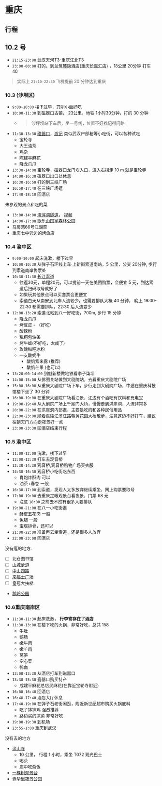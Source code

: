 # 重庆

## 行程

## 10.2 号

* `21:15-23:00` 武汉天河T3-重庆江北T3
* `23:00-00:00` 打的，到兰筑麓隐酒店(重庆长嘉汇店) ，18公里 20分钟 打车 40

> 实际上 `21:10-22:30` 飞机提前 30 分钟达到重庆
  
### 10.3 (沙坝区)  

* `9:00-10:00` 楼下过早，刀削小面好吃
* `10:00-11:30` 到磁器口古镇， 23公里，地铁 1小时30分钟，打的 30 分钟
  * > 沙坪坝站下车后，坐一号线，位置不好找记得问路
* `11:30-13:30` [磁器口](https://baike.baidu.com/item/%E7%A3%81%E5%99%A8%E5%8F%A3%E5%8F%A4%E9%95%87/3273766)，[游记](http://www.mafengwo.cn/gonglve/ziyouxing/187639.html) 类似武汉户部巷等小吃街，可以各种试吃
  * 宝轮寺
  * 大王油茶
  * 鸡杂
  * 陈建平麻花
  * 降龙爪爪
* `13:30-14:00` 宝轮寺，磁器口龙门坎入口，进入右拐走 10 m 就是宝轮寺
* `14:00-16:30` 磁器口出口处休息
* `16:30-16:50` 打的到三峡广场
* `16:50-17:40` 在三峡广场逛
* `17:40-18:10` 回酒店

未参观的景点和吃的菜

* `13:00-14:00` [渣滓洞隧道](http://www.mafengwo.cn/poi/75575604.html)， [视频](https://www.zhihu.com/question/30350547/answer/638160485)
* `14:00-17:00` [歌乐山国家森林公园](http://www.mafengwo.cn/poi/8776546.html)
* 马房湾66号江湖菜
* 重庆七中旁边的烤鱼店

### 10.4 渝中区

* `9:00-10:00` 起床洗漱，楼下过早
* `10:00-10:30` 从弹子石环线上车·上新街索道南站，5 公里，公交 20分钟, 步行到索道南岸售票处
* `10:30-11:30` [长江索道](https://baike.baidu.com/item/%E9%95%BF%E6%B1%9F%E7%B4%A2%E9%81%93)
  * 往返30元，单程20元，可以提前一天在美团购票，会便宜 5 元，到达索道后扫码取号就好了
  * 如果玩其他景点可以买套票会更便宜
  * 索道白天从南安到北岸人流较少，也需要排队大概 40 分钟， 晚上 19:00-22:30 都需要排队，22:30 后人流变少
* `12:00-13:20` 索道北站到八一好吃街，700m, 步行 15 分钟
    * 降龙爪爪 
    * 烤豆皮 - （好吃）
    * 酸辣粉
    * 糍粑包油条
    * 烤牛蛙(不好吃，太咸了)
    * 玫瑰糍粑冰粉
    * 一支酸奶牛
      * 酸奶紫米露 (推荐)
      * 酸奶芒果 (也可以)
* `13:20:00-14:00` 到魁新楼做地铁看李子柒坝
* `14:00-15:00` 从佛图关站做到大剧院站，去看重庆大剧院广场
* `15:00-16:00` 从重庆大剧院广场下车，步行走到大剧院广场，中途在重庆科技馆楼下坐了 30 分钟
* `16:00-19:00` 在重庆大剧院广场看江景，江边有个酒吧有饮料和充电宝
* `19:00-19:40` 从大剧院广场上千厮门大桥，慢慢走到洪崖洞，人流非常多
* `20:00-22:00` 在洪崖洞内部逛，主要是吃的和各种民俗用品
* `22:00-23:00` 顺着嘉陵江滨江路朝黄花园大桥散步，注意这边不好打车，建议往朝天门方向走夜景好一点
* `23:00-23:30` 回酒店结束行程
  

### 10.5 渝中区

* `11:00-12:00` 洗漱，楼下过早
* `12:00-12:30` 打车去观音桥
* `12:30-14:30` 观音桥,观音桥购物广场买衣服
* `14:30-16:30` 观音桥小吃街吃东西
  * 肖炮炸酥肉 可以
  * 油茶+春卷 一般
* `16:30-17:00` 到索道，发现人太多放弃继续乘坐，网上购票要取号
* `17:00-19:00` 去重庆之眼观景台看夜景，门票 68 元
  * 注意 `18:00` 之前去不然有很多人要排队
* `19:00-21:00` 在八一小吃街逛
  * 酥皮五花肉 一般
  * 兔腿 一般
  * 宝塔排骨，还可以
* `21:00-22:00` 准备再去坐索道，还是很多人放弃
* `22:00-23:00` 回酒店

没有逛的地方: 

  * [ ] 北仓图书馆
  * [ ] [山城步道](https://baike.baidu.com/item/%E5%B1%B1%E5%9F%8E%E6%AD%A5%E9%81%93/14308542)
  * [ ] [中山四路](https://baike.baidu.com/item/%E9%87%8D%E5%BA%86%E4%B8%AD%E5%B1%B1%E5%9B%9B%E8%B7%AF/4223708)
  * [ ] [来福士广场](https://baike.baidu.com/item/%E7%9A%87%E5%86%A0%E5%A4%A7%E6%89%B6%E6%A2%AF/1238565)
  * [ ] 皇冠大扶梯
  * [鹅岭公园](https://baike.baidu.com/item/%E9%B9%85%E5%B2%AD%E5%85%AC%E5%9B%AD/1207480)


### 10.6重庆南岸区

* `11:30-11:30` 起床洗漱， **行李寄存在了酒店**
* `11:30-13:00` 在楼下吃的火锅，非常好吃，总共 158
  * 牛肚
  * 鹅肠
  * 嫩牛肉
  * 嫩羊肉
  * 莴笋
  * 空心菜
  * 鸭血
* `13:00-13:30` 从酒店打车到磁器口
* `13:30-15:30` 瓷器口购买特产
  * 成建平麻花总店买麻花(在靠近宝轮寺附近)
* `16:00-16:40` 回酒店
* `16:40-17:40` 酒店大厅休息
* `17:40-19:00` 在弹子石老街闲逛，附近新世纪超市购买火锅底料
  * 吃了钵钵鸡 强烈推荐
  * 路边买的凉菜 非常好吃
* `19:00-19:30` 到机场
* `23:55-1:00` 重庆到武汉

没有去的地方
* [涂山寺](https://www.sohu.com/a/340964671_105999)
  * 10 公里， 行程 1 小时，乘坐 T072 观光巴士
  * 喝茶
  * 庙中吃斋饭
* [一棵树观景台](https://baike.baidu.com/item/%E9%87%8D%E5%BA%86%E5%8D%97%E5%B1%B1%E4%B8%80%E6%A3%B5%E6%A0%91%E8%A7%82%E6%99%AF%E5%8F%B0/983002)
* [壹华里夜景公园](http://www.mafengwo.cn/poi/33604172.html)
